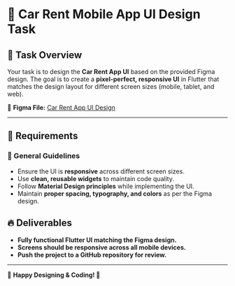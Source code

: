 # 🚗 Car Rent Mobile App UI Design Task

## 🎯 Task Overview
Your task is to design the **Car Rent App UI** based on the provided Figma design. The goal is to create a **pixel-perfect, responsive UI** in Flutter that matches the design layout for different screen sizes (mobile, tablet, and web).

📌 **Figma File:** [Car Rent App UI Design](https://www.figma.com/design/CDTkn3ycnhDzEbSny3WJjE/Car-Rent-App--Community---Copy-?node-id=0-1&p=f&t=2T5psryMFrkS4Iio-0)

---

## 📌 Requirements
### 🔹 General Guidelines
- Ensure the UI is **responsive** across different screen sizes.
- Use **clean, reusable widgets** to maintain code quality.
- Follow **Material Design principles** while implementing the UI.
- Maintain **proper spacing, typography, and colors** as per the Figma design.

## 🔥 Deliverables
- **Fully functional Flutter UI matching the Figma design.**
- **Screens should be responsive across all mobile devices.**
- **Push the project to a GitHub repository for review.**

---
🎨 **Happy Designing & Coding! 🚀**
